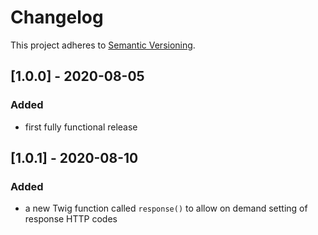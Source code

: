 # Changelog

This project adheres to [Semantic Versioning](https://semver.org/spec/v2.0.0.html).

## [1.0.0] - 2020-08-05

### Added

- first fully functional release


## [1.0.1] - 2020-08-10

### Added

- a new Twig function called `response()` to allow on demand setting of response HTTP codes
